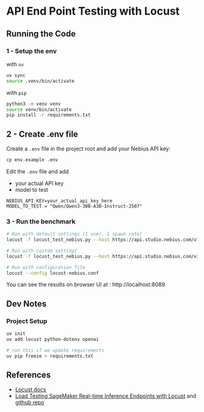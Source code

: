 # API End Point Testing with Locust

## Running the Code

### 1 - Setup the env

with `uv` 

```bash
uv sync
source .venv/bin/activate
```

with `pip`

```bash
python3 -m venv venv
source venv/bin/activate
pip install -r requirements.txt
```

## 2 - Create .env file

Create a `.env` file in the project root and add your Nebius API key:

```bash
cp env.example .env
```

Edit the `.env` file and add
- your actual API key
- model to test

```
NEBIUS_API_KEY=your_actual_api_key_here
MODEL_TO_TEST = "Qwen/Qwen3-30B-A3B-Instruct-2507"
```

### 3 - Run the benchmark


```bash
# Run with default settings (1 user, 1 spawn rate)
locust -f locust_test_nebius.py --host https://api.studio.nebius.com/v1/

# Run with custom settings
locust -f locust_test_nebius.py --host https://api.studio.nebius.com/v1/ --users 10 --spawn-rate 1 --run-time 5m

# Run with configuration file
locust --config locust-nebius.conf
```

You can see the results on browser UI at : http://localhost:8089


## Dev Notes

### Project Setup

```bash
uv init 
uv add locust python-dotenv openai

# run this if we update requirements
uv pip freeze > requirements.txt
```

## References 

- [Locust docs](https://docs.locust.io/en/stable/index.html)
- [Load Testing SageMaker Real-time Inference Endpoints with Locust](https://garystafford.medium.com/finding-your-llms-breaking-point-load-testing-sagemaker-real-time-inference-endpoints-with-locust-5b60cd1dfbf5) and [github repo](https://github.com/garystafford/sagemaker-locust-load-testing-demo)
